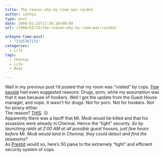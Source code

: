 ```yaml
---
title: The reason why my room was raided
author: sathya
type: post
date: 2008-01-15T17:56:26+00:00
url: /2008/01/15/the-reason-why-my-room-was-raided/

arkayne-time-post:
  - "1325767131"
categories:
  - Life
tags:
  - Chennai
  - Life
  - Modi

---
```

Well in my previous post I&#8217;d posted that my room was &#8220;visited&#8221; by cops. [Few][1] [people][2] had even suggested reasons: Drugs, porn, while my assumption was that it was because of hookers. Well I got the update from the Guest House manager, and nope. It wasn&#8217;t for drugs. Not for porn. Not for hookers. Not for piracy either.  
The reason? [THIS][3]. 😐  
Apparently there was a tipoff that Mr. Modi would be killed and that his assassins were already in Chennai. Hence the &#8220;tight&#8221; security. _So by launching raids at 2:00 AM at all possible guest houses, just few hours before Mr. Modi would land in Chennai, they could detect and find the assassins?_  
As [Preshit][4] would so, here&#8217;s 50 paise to the extremely &#8220;tight&#8221; and efficient security system of cops.

 [1]: http://www.acchablog.com
 [2]: http://biotech-geek.com/
 [3]: http://in.news.yahoo.com/ani/20080114/r_t_ani_nl_general/tnl-narendra-modi-visits-southern-chenna-99cbaa1.html
 [4]: http://www.fiftypaise.com
